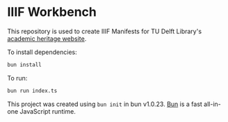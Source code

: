 # IIIF Workbench

This repository is used to create IIIF Manifests for TU Delft Library's [academic heritage website](https://heritage.tudelft.nl/en).

To install dependencies:

```bash
bun install
```

To run:

```bash
bun run index.ts
```

This project was created using `bun init` in bun v1.0.23. [Bun](https://bun.sh) is a fast all-in-one JavaScript runtime.
